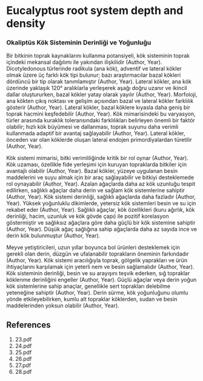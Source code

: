 # Eucalyptus root system depth and density

### Okaliptüs Kök Sisteminin Derinliği ve Yoğunluğu

Bir bitkinin toprak kaynaklarını kullanma potansiyeli, kök sisteminin toprak içindeki mekansal dağılımı ile yakından ilişkilidir (Author, Year). Dicotyledonous türlerinde radikula (ana kök), adventif ve lateral kökler olmak üzere üç farklı kök tipi bulunur; bazı araştırmacılar bazal kökleri dördüncü bir tip olarak tanımlamıştır (Author, Year). Lateral kökler, ana kök üzerinde yaklaşık 120° aralıklarla yerleşerek aşağı doğru uzanır ve ikincil dallar oluştururken, bazal kökler yatay olarak yayılır (Author, Year). Morfoloji, ana kökten çıkış noktası ve gelişim açısından bazal ve lateral kökler farklılık gösterir (Author, Year). Lateral kökler, bazal köklere kıyasla daha geniş bir toprak hacmini keşfedebilir (Author, Year). Kök mimarisindeki bu varyasyon, türler arasında kuraklık toleransındaki farklılıkları belirleyen önemli bir faktör olabilir; hızlı kök büyümesi ve dallanması, toprak suyunu daha verimli kullanmada adaptif bir avantaj sağlayabilir (Author, Year). Lateral kökler, önceden var olan köklerde oluşan lateral endojen primordiyalardan türetilir (Author, Year).

Kök sistemi mimarisi, bitki verimliliğinde kritik bir rol oynar (Author, Year). Kök uzaması, özellikle fide yerleşimi için kuruyan topraklarda bitkiler için avantajlı olabilir (Author, Year). Bazal kökler, yüzeye uygulanan besin maddelerini ve suyu almak için bir araç sağlayabilir ve bitkiyi desteklemede rol oynayabilir (Author, Year). Azalan ağaçlarda daha az kök uzunluğu tespit edilirken, sağlıklı ağaçlar daha derin ve sağlam kök sistemlerine sahiptir (Author, Year). Kök sistemi derinliği, sağlıklı ağaçlarda daha fazladır (Author, Year). Yüksek yoğunluklu dikimlerde, yetersiz kök sistemleri besin ve su için rekabet eder (Author, Year). Sağlıklı ağaçlar, kök özellikleri (kuru ağırlık, kök derinliği, hacim, uzunluk ve kök gövde çapı) ile pozitif korelasyon göstermiştir ve sağlıksız ağaçlara göre daha güçlü bir kök sistemine sahiptir (Author, Year). Düşük ağaç sağlığına sahip ağaçlarda daha az sayıda ince ve derin kök bulunmuştur (Author, Year).

Meyve yetiştiricileri, uzun yıllar boyunca bol ürünleri desteklemek için gerekli olan derin, düzgün ve ufalanabilir toprakların öneminin farkındadır (Author, Year). Kök sistemi aracılığıyla toprak, gölgelik yaprakları ve ürün ihtiyaçlarını karşılamak için yeterli nem ve besin sağlamalıdır (Author, Year). Kök sisteminin derinliği, besin ve su arayışını teşvik ederken, sığ topraklar köklenme derinliğini engeller (Author, Year). Güçlü ağaçlar veya derin yoğun kök sistemlerine sahip anaçlar, genellikle sert toprakları delebilme yeteneğine sahiptir (Author, Year). Derin sürme, kök yoğunluğunu olumlu yönde etkileyebilirken, kumlu alt topraklar köklerden, sudan ve besin maddelerinden yoksun olabilir (Author, Year).


## References

1. 23.pdf
2. 24.pdf
3. 25.pdf
4. 26.pdf
5. 27.pdf
6. 28.pdf
